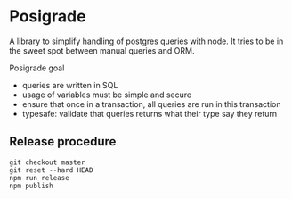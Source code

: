 Posigrade
====

A library to simplify handling of postgres queries with node. It tries to be in 
the sweet spot between manual queries and ORM.

Posigrade goal
  * queries are written in SQL
  * usage of variables must be simple and secure
  * ensure that once in a transaction, all queries are run in this transaction
  * typesafe: validate that queries returns what their type say they return



Release procedure
---

```
git checkout master
git reset --hard HEAD
npm run release
npm publish
```






